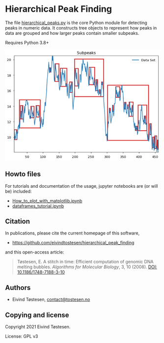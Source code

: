 # Hierarchical Peak Finding

The file [hierarchical_peaks.py](hierarchical_peaks.py) is the core Python module for detecting peaks in numeric data. It constructs tree objects to represent how peaks in data are grouped and how larger peaks contain smaller subpeaks.

Requires Python 3.8+

![peak plot](output.png)

## Howto files
For tutorials and documentation of the usage, jupyter notebooks are (or will be) included:
* [How_to_plot_with_matplotlib.ipynb](How_to_plot_with_matplotlib.ipynb)
* [dataframes_tutorial.ipynb](dataframes_tutorial.ipynb)

## Citation
In publications, please cite the current homepage of this software,

* https://github.com/eivindtostesen/hierarchical_peak_finding

and this open-access article:

>Tøstesen, E.
>A stitch in time: Efficient computation of genomic DNA melting bubbles.
>*Algorithms for Molecular Biology*, 3, 10 (2008).
>[DOI: 10.1186/1748-7188-3-10](http://dx.doi.org/10.1186/1748-7188-3-10)


## Authors
* Eivind Tøstesen, <contact@tostesen.no>

## Copying and license
Copyright 2021 Eivind Tøstesen.

License: GPL v3
